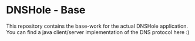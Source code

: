# DNSHole - Base
This repository contains the base-work for the actual DNSHole application.
You can find a java client/server implementation of the DNS protocol here :)
